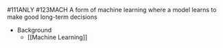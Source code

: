 #111ANLY #123MACH 
A form of machine learning where a model learns to make good long-term decisions

- Background
	- [[Machine Learning]]